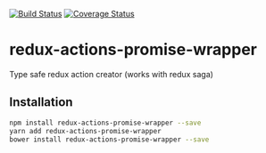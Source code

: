 [![Build Status](https://travis-ci.org/thu-san/redux-actions-promise-wrapper.svg?branch=master)](https://travis-ci.org/thu-san/redux-actions-promise-wrapper)
[![Coverage Status](https://coveralls.io/repos/github/thu-san/redux-actions-promise-wrapper/badge.svg?branch=master)](https://coveralls.io/github/thu-san/redux-actions-promise-wrapper?branch=master)

# redux-actions-promise-wrapper

Type safe redux action creator (works with redux saga)

## Installation

```sh
npm install redux-actions-promise-wrapper --save
yarn add redux-actions-promise-wrapper
bower install redux-actions-promise-wrapper --save
```

<!-- ## Usage

### Javascript

```javascript
var pluralise = require('mypluralize');
var boys = pluralise.getPlural('Boy');
```

```sh
Output should be 'Boys'
```

### TypeScript

```typescript
import { getPlural } from 'mypluralize';
console.log(getPlural('Goose'));
```

```sh
Output should be 'Geese'
```

### AMD

```javascript
define(function(require, exports, module) {
  var pluralise = require('mypluralize');
});
```

## Test

```sh
npm run test
``` -->
